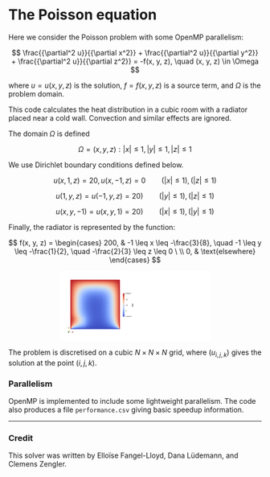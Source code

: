 # The Poisson equation

 Here we consider the Poisson problem with some OpenMP parallelism:

$$
 \frac{{\partial^2 u}}{{\partial x^2}} + \frac{{\partial^2 u}}{{\partial y^2}} + \frac{{\partial^2 u}}{{\partial z^2}} = -f(x, y, z), \quad (x, y, z) \in \Omega
$$

where $u = u(x, y, z)$ is the solution, $f = f(x, y, z)$ is a source term, and $\Omega$ is the problem domain.

This code calculates the heat distribution in a cubic room with a radiator placed near a cold wall. Convection and similar effects are ignored. 

The domain $\Omega$ is defined

$$
\Omega = {(x, y, z) : |x| \leq 1, |y| \leq 1, |z| \leq 1} 
$$

We use Dirichlet boundary conditions defined below. 

$$
u(x, 1, z) = 20, u(x, -1, z) = 0 \qquad (|x| \leq 1), (|z| \leq 1)
$$

$$
u(1, y, z) = u(-1, y, z) = 20) \qquad (|y| \leq 1), (|z| \leq 1)
$$

$$
u(x, y, -1) = u(x, y, 1) = 20) \qquad (|x| \leq 1), (|y| \leq 1)
$$

Finally, the radiator is represented by the function:

$$
f(x, y, z) = \begin{cases} 200, & -1 \leq x \leq -\frac{3}{8}, \quad  -1 \leq y \leq -\frac{1}{2}, \quad -\frac{2}{3} \leq z \leq 0 \ \\
0, & \text{elsewhere} \end{cases}
$$

<img
  src="radiator.png"
  style="display: block; margin: 0 auto; max-width: 300px">

The problem is discretised on a  cubic $N \times N \times N$ grid, where $(u_{i,j,k})$ gives the solution at the point $(i,j,k)$. 

### Parallelism

OpenMP is implemented to include some lightweight parallelism. The code also produces a file `performance.csv` giving basic speedup information. 


***
### Credit

This solver was written by Elloïse Fangel-Lloyd, Dana Lüdemann, and Clemens Zengler.
